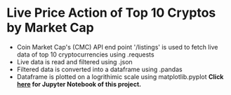 # Live Price Action of Top 10 Cryptos by Market Cap 
- Coin Market Cap's (CMC) API end point '/listings' is used to fetch live data of top 10 cryptocurrencies using .requests
- Live data is read and filtered using .json
- Filtered data is converted into a dataframe using .pandas
- Dataframe is plotted on a logrithimic scale using matplotlib.pyplot
**Click [here](https://nbviewer.org/github/hussam95/Portfolio/blob/bfc44f7e0330b84877f05059030addea9ddbc55a/Top%2010%20Crypto%20Live%20Price%20Action%20CMC%20API.ipynb) for Jupyter Notebook of this project.**
